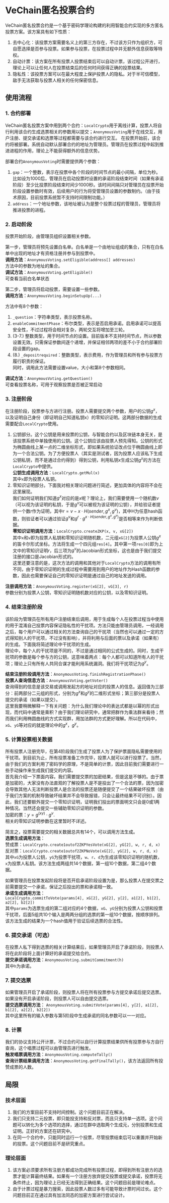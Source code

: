 # VeChain匿名投票合约
VeChain匿名投票合约是一个基于密码学理论构建的利用智能合约实现的多方匿名投票方案。该方案具有如下性质：

1. 去中心化：该投票方案需要名义上的第三方存在，不过该方只作为组织方，可自愿选择是否参与投票。如果参与投票，在投票过程中并无额外信息获取等特权。
2. 自动计票：该方案在所有投票人投票结束后可以自动计票，该过程公开进行，理论上可以让任何人在投票结束后的任何时间获得正确的投票结果。
3. 隐私性：该投票方案可以在最大程度上保护投票人的隐私。对于半可信模型，敌手无法获取与投票人相关的任何保密信息。

## 使用流程
### 1. 合约部署
VeChain匿名投票方案中用到两个合约：`LocalCrypto`用于离线计算，投票人将自行利用该合约生成选票相关的参数用以提交；`AnonymousVoting`用于在线交互，用户注册、提交承诺和选票等过程都需要与该合约进行交互。
在投票开始前，该合约将被部署。系统自动默认部署合约的地址为管理员。管理员在投票过程中起到推进进程的作用，理论上不能获得额外的信息优势。

部署合约`AnonymousVoting`时需要提供两个参数：  
1. `gap`：一个整数，表示在投票中各个阶段的时间节点的最小间隔，单位为秒。比如设为1000后，管理员在启动投票时设置的承诺阶段结束时间（如果有承诺阶段）至少比投票阶段结束时间少1000秒。该时间间隔只对管理员在投票开始阶段设置参数时有效，后续用户的行为将受管理员设置的参数制约。（由于技术原因，目前投票系统暂不支持时间限制功能。）  
2. `address`：一个地址参数，该地址被认为是整个投票过程的管理员，管理员将推进投票的进程。

### 2. 启动阶段
投票开始阶段，由管理员组织设置相关参数。

第一步，管理员将预先设置白名单。白名单是一个由地址组成的集合，只有在白名单中出现的地址才有资格注册并参与到投票中。  
**调用方法**：```AnonymousVoting.setEligible(address[] addresses)```  
方法中的参数为地址的集合。  
**调试方法**：`AnonymousVoting.getEligible()`  
可查看当前白名单状态

第二步，管理员将启动投票，需要设置一些参数。  
**调用方法**：`AnonymousVoting.beginSetupUp(...)`  

方法中有8个参数：  

1. `_question`：字符串类型，表示投票名称。  
2. `enableCommitmentPhase`：布尔类型，表示是否启用承诺。启用承诺可以提高安全性，不过过程将会相对复杂，两轮交互将增加至三轮。  
3. (3-7.) 整数类型，用于时间节点的设置。目前版本不支持时间节点，所以参数设置无效。只需保证参数间逐个递增，并保证相邻两项的差不小于合约部署阶段设置的gap。  
4. (8.) `_depositrequired`：整数类型，表示费用，作为管理员和所有参与投票方履行职责的保证。  
   同时，调用此方法需要设置value，大小和第8个参数相同。  

**调试方法**：`AnonymousVoting.getQuestion()`  
可查看投票名称，可用于观察投票是否被正常启动

### 3. 注册阶段
在注册阶段，投票参与方进行注册。投票人需要提交两个参数，用户的公钥$g^x$，以及证明自己身份（即证明自己知道私钥x）的零知识证明。这两部分数据的生成需要配合`LocalCrypto`使用。  

1. 公钥部分。这个公钥是用来投票的公钥，与智能合约以及区块链本身无关，是该投票系统中单独使用的公钥。这个公钥应该由投票人预先得知。公钥的形式为椭圆曲线上某一点的二维坐标形式，即如果系统验证改点位于椭圆曲线上即为一个合法公钥。为了方便投票人（其实是测试者，因为投票人应该私下生成公钥私钥，而不是通过合约得到）得到公钥，利用私钥$x$生成公钥$g^x$的方法在`LocalCrypto`中提供。  
**公钥生成调用方法**：`LocalCrypto.getMul(x)`  
其中`x`即为投票人私钥。
2. 零知识证明部分。下面我对相关理论问题进行简述，更加具体的内容将不会在这里展现。  
我们如何证明我们知道$g^x$对应的是$x$呢？理论上，我们需要使用一个随机数$v$（可以视为该证明的私钥，于是$g^v$可以被视为该证明的公钥），并给验证者提供一个数$r$作为证明，其中$r=v−x\cdot H(sender,g^x,g^v)$，其中H为任意hash函数，则验证者可以通过验证$g^v$和$g^r\cdot g^{x\cdot H(sender,g^x,g^v)}$是否相等来作为判断依据。  
**零知识证明调用方法**：`LocalCrypto.createZKP(x, v, xG[2])`  
其中`x`和`v`即为投票人私钥和零知识证明随机数，二元组`xG[2]`为投票人公钥$g^x$的笛卡尔形式坐标。方法将生成一个四元组`res[4]`。其中第一项`res[0]`即为上文中的零知识证明$r$，后三项为$g^v$的Jacobian形式坐标，这也是由于我们提交注册的接口是Jacobian形式的。  
这里还要注意的是，这次方法的调用和其他对于`LocalCrypto`方法的调用有所不同，由于零知识证明的生成过程中需要用到用户的地址作为Hash函数的参数，因此也需要保证自己的零知识证明是通过自己的地址发送的调用。  

**注册调用方法**：`AnonymousVoting.register(xG[2], vG[3], r)`  
参数分别为投票人公钥，零知识证明随机数对应的公钥，以及零知识证明。

### 4. 结束注册阶段
该阶段为管理员在所有用户注册结束后调用，用于生成每个人在投票过程当中使用的用于混淆自己投票内容保证隐私性的干扰项。方法只能由管理员调用，一经调用之后，每个用户可以通过相关的方法查询自己的干扰项（当然也可以通过一定的方式得知别人的干扰项，不过没有影响），并将利用与后面的票以及承诺（如果有）的生成。下面我将简述理论中干扰项的生成。  
理论中，每个人的干扰项是不同的，不过是通过相同的公式生成的。同时，生成干扰项的参数是每个参与方的公钥，这意味着两点：每个人都可以知道所有人的干扰项；理论上只有所有人共同合谋才能利用系统漏洞。我们将干扰项记为$g^y$。  
<!--我们将干扰项记为g^(y_i )=(∏24_(j=1)^(i−1)▒g^(x_j ) )/(∏24_(j=i+1)^n▒g^(x_j ) )=(g^(x_1 )…g^(x_(i−1) ))/(g^(x_(i+1) )…g^(x_n ) )-->
**结束注册阶段调用方法**：`AnonymousVoting.finishRegistrationPhase()`  
**投票人查询信息方法**：`AnonymousVoting.getVoter()`  
查询得到的信息是该交易或调用发起方的地址对应的投票人的信息。返回值为三部分：前两部分二元组的形式，分别为$g^x$和$g^y$的二维形式坐标；第三部分是投票人提交的承诺（如果以提交）。  
这里我要稍微解释一下有关问题：为什么我们理论中的表达式都是以幂的形式出现，而代码中通常是乘积？由于我们理论研究中，通常把群作为乘法群来看待；然而我们利用椭圆曲线的方式实现群，用加法群的方式更好理解。所以在代码中，`xG`、`yG`等对应的就是理论中的$g^x$，$g^y$。

### 5. 计算投票相关数据
所有投票人注册完毕，在第4阶段我们生成了投票人为了保护票面隐私需要使用的干扰项。到目前为止，所有投票准备工作完毕，投票人就可以进行投票了。当然，由于我们的方案利用了密码学的原理，不是简单的计票，因此目前我们需要进行一些手动操作来生成我们提交的内容。  
首先我介绍一下票面内容。我们需要提交票的加密结果，但是这是不够的。由于票是加密的，大家没有办法直观的了解投票人是不是投出了一个合法的票，因为加密会导致其他人无法判断投票人是合法的投票还是随便提交了一个结果破坏投票（由于我们方案的机制导致破坏结果并不会导致报错，只会让最终结果不可识别）。因此，我们还要额外提交一个零知识证明，证明我们投出的票面明文只会是0或1两种情况。当然还会提交一些辅助零知识证明的参数。  
加密的票：$y=g^(xy)\cdot g^v$.  
相关的零知识证明参数在这里暂时不详述。

简言之，投票需要提交的相关数据总共有14个，可以调用方法生成。  
**选票生成调用方法**：  
​	赞成票：`LocalCrypto.create1outof2ZKPYesVote(xG[2], yG[2], w, r, d, x)`  
​	反对票：`LocalCrypto.create1outof2ZKPNoVote(xG[2], yG[2], w, r, d, x)`  
其中`xG`为投票人公钥，`yG`为投票干扰项，`w`、`r`、`d`为生成该零知识证明的随机数，`x`为投票人私钥。该方法生成两组共14个数据，第一组10个数据，第二组4个数据。

如果管理员在投票发起阶段将是否开启承诺阶段设置为是，那么投票人在提交票之前需要提交一个承诺，保证之后投出的票和承诺相一致。  
**承诺生成调用方法**：  
`LocalCrypto.commitToVote(params[4], xG[2], yG[2], y[2], a1[2], b1[2], a2[2], b2[2])`  
其中`params`为选票生成的第二组对应的4个数据，`xG`、`yG`分别为投票人公钥和投票干扰项，后面5组共10个输入是两两分组的选票的第一组10个数据，按顺序排列。该方法生成的结果为一个hash值用于验证后续选票的合法性。
### 6. 提交承诺（可选）
在投票人私下得到选票的相关计算结果后，如果管理员开启了承诺阶段，则投票人将在此阶段将上面计算好的承诺提交给合约。  
**提交承诺调用方法**：`AnonymousVoting.submitCommitment(h)`  
其中`h`为承诺。
### 7. 提交选票
如果管理员开启了承诺阶段，则投票人将在所有投票参与方提交承诺后提交选票。如果没有开启承诺阶段，则投票人可以自由提交选票。  
**提交选票调用方法**：
​	`AnonymousVoting.submitVote(params[4], y[2], a1[2], b1[2], a2[2], b2[2])`  
其中这里所有的输入参数与第5阶段中生成承诺的同名参数可以一一对应。
### 8. 计票
我们的协议支持公开计票，不过合约可以自行计算投票结果供所有投票参与方自行查询，这个唱票过程可以由管理员进行触发。  
**触发唱票调用方法**：`AnonymousVoting.computeTally()`  
**查询计票结果调用方法**：`AnonymousVoting.getFinalTally()`，该方法返回所有投赞成票的人数。

## 局限

### 技术层面

1. 我们的方案目前不支持时间控制。这个问题目前正在解决。
2. 我们只支持二元投票，即只能投支持和反对票，而且只支持单一选项。这个问题可以转化为多个选项的选择，通过在群中选取两个生成元，分别投票和生成证明。正好的方案还在研究中。
3. 在同一个合约中，只能同时运行一个投票，尽管投票结束后可以重置并开始新的投票。这个问题目前不是研究重点。

### 理论层面

1. 该方案必须要求所有注册方都成功完成所有投票过程，即得到所有注册方的选票才能计算最终结果。如果有一个注册方放弃提交投票或提交承诺，投票将无条件终止，因为理论上已经无法得到正确结果。这个问题目前是理论难点。
2. 由于计票过程是暴力搜索，因此投票人数过多有可能导致计票时间过长。这个问题目前正在通过具有加法同态的加密方案进行尝试设计。